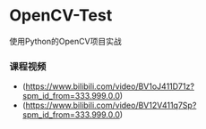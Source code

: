 # OpenCV-Test
使用Python的OpenCV项目实战

### 课程视频
* (https://www.bilibili.com/video/BV1oJ411D71z?spm_id_from=333.999.0.0)
* (https://www.bilibili.com/video/BV12V411q7Sp?spm_id_from=333.999.0.0)
